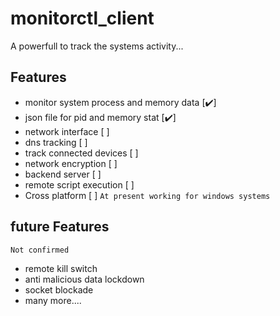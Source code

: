 
# monitorctl_client

A powerfull to track the systems activity...



## Features

- monitor system process and memory data [✔️]
- json file for pid and memory stat [✔️]
- network interface [ ]
- dns tracking [ ]
- track connected devices [ ]
- network encryption [ ]
- backend server [ ]
- remote script execution [ ]
- Cross platform [ ]
```At present working for windows systems```

## future Features
```Not confirmed```
- remote kill switch
- anti malicious data lockdown
- socket blockade
- many more....

